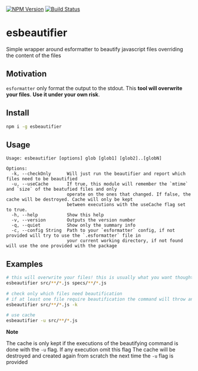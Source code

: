 [![NPM Version](http://img.shields.io/npm/v/esbeautifier.svg?style=flat)](https://npmjs.org/package/esbeautifier)
[![Build Status](http://img.shields.io/travis/royriojas/esbeautifier.svg?style=flat)](https://travis-ci.org/royriojas/esbeautifier)

# esbeautifier
Simple wrapper around esformatter to beautify javascript files overriding the content of the files

## Motivation

`esformatter` only format the output to the stdout. This **tool will overwrite your files**. **Use it under your own risk**. 

## Install

```bash
npm i -g esbeautifier
```

## Usage

```
Usage: esbeautifier [options] glob [glob1] [glob2]..[globN]

Options:
  -k, --checkOnly      Will just run the beautifier and report which files need to be beautified
  -u, --useCache       If true, this module will remember the `mtime` and `size` of the beatufied files and only
                       operate on the ones that changed. If false, the cache will be destroyed. Cache will only be kept
                       between executions with the useCache flag set to true.
  -h, --help           Show this help
  -v, --version        Outputs the version number
  -q, --quiet          Show only the summary info
  -c, --config String  Path to your `esformatter` config, if not provided will try to use the `.esformatter` file in
                       your current working directory, if not found will use the one provided with the package
```

## Examples

```bash
# this will overwrite your files! this is usually what you want thought
esbeautifier src/**/*.js specs/**/*.js

# check only which files need beautification
# if at least one file require beautification the command will throw an exception
esbeautifier src/**/*.js -k

# use cache
esbeautifier -u src/**/*.js 
```

**Note**

The cache is only kept if the executions of the beautifying command is done with the `-u` flag. If any execution omit this flag
The cache will be destroyed and created again from scratch the next time the `-u` flag is provided